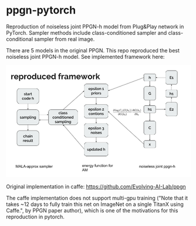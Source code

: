 # ppgn-pytorch

Reproduction of noiseless joint PPGN-h model from Plug&Play network in PyTorch.
Sampler methods include class-conditioned sampler and class-conditional sampler from real image.

There are 5 models in the original PPGN. This repo reproduced the best noiseless joint PPGN-h model. See implemented framework here:

![PPGN-gitlabrepo](PPGN-gitlabrepo.png)

Original implementation in caffe: https://github.com/Evolving-AI-Lab/ppgn

The caffe implementation does not support multi-gpu training ("Note that it takes ~12 days to fully train this net on ImageNet on a single TitanX using Caffe.", by PPGN paper author), which is one of the motivations for this reproduction in pytorch.
